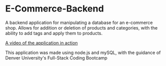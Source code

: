 # E-Commerce-Backend

A backend application for manipulating a database for an e-commerce shop. Allows for addition or deletion of products and categories, with the ability to add tags and apply them to products.

[A video of the application in action](https://drive.google.com/file/d/1XajDozr024qJisYeT-8q4KNaLJZTV97r/view)

This application was made using node.js and mySQL, with the guidance of Denver University's Full-Stack Coding Bootcamp
